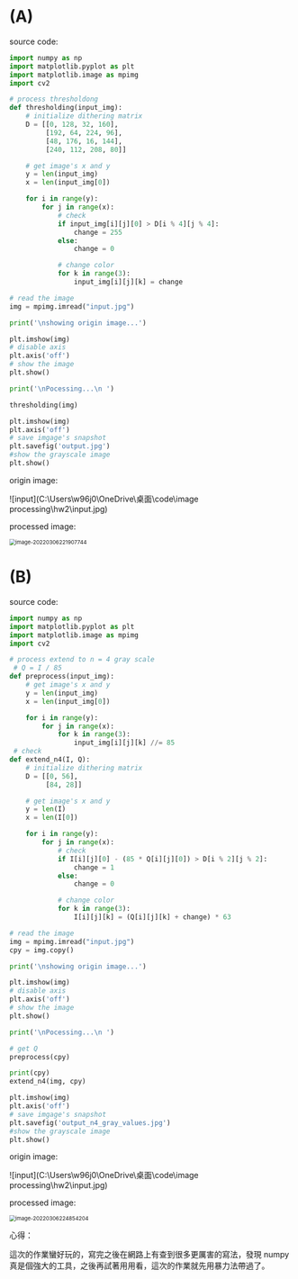 # (A)

source code:

```python
import numpy as np
import matplotlib.pyplot as plt
import matplotlib.image as mpimg
import cv2

# process thresholdong
def thresholding(input_img):
	# initialize dithering matrix
	D = [[0, 128, 32, 160],
		 [192, 64, 224, 96],
		 [48, 176, 16, 144],
		 [240, 112, 208, 80]]

	# get image's x and y
	y = len(input_img)
	x = len(input_img[0])

	for i in range(y):
		for j in range(x):
			# check
			if input_img[i][j][0] > D[i % 4][j % 4]:
				change = 255
			else:
				change = 0

			# change color
			for k in range(3):
				input_img[i][j][k] = change

# read the image
img = mpimg.imread("input.jpg")

print('\nshowing origin image...')

plt.imshow(img)
# disable axis
plt.axis('off')
# show the image
plt.show()

print('\nPocessing...\n ')

thresholding(img)

plt.imshow(img)
plt.axis('off')
# save imgage's snapshot
plt.savefig('output.jpg')
#show the grayscale image
plt.show()
```

origin image:

![input](C:\Users\w96j0\OneDrive\桌面\code\image processing\hw2\input.jpg)

processed image:

<img src="C:\Users\w96j0\AppData\Roaming\Typora\typora-user-images\image-20220306221907744.png" alt="image-20220306221907744" style="zoom:67%;" />

# (B)

source code:

```python
import numpy as np
import matplotlib.pyplot as plt
import matplotlib.image as mpimg
import cv2

# process extend to n = 4 gray scale
 # Q = I / 85
def preprocess(input_img):
	# get image's x and y
	y = len(input_img)
	x = len(input_img[0])

	for i in range(y):
		for j in range(x):
			for k in range(3):
				input_img[i][j][k] //= 85
 # check
def extend_n4(I, Q):
	# initialize dithering matrix
	D = [[0, 56],
		 [84, 28]]

	# get image's x and y
	y = len(I)
	x = len(I[0])

	for i in range(y):
		for j in range(x):
			# check
			if I[i][j][0] - (85 * Q[i][j][0]) > D[i % 2][j % 2]:
				change = 1
			else:
				change = 0

			# change color
			for k in range(3):
				I[i][j][k] = (Q[i][j][k] + change) * 63

# read the image
img = mpimg.imread("input.jpg")
cpy = img.copy()

print('\nshowing origin image...')

plt.imshow(img)
# disable axis
plt.axis('off')
# show the image
plt.show()

print('\nPocessing...\n ')

# get Q
preprocess(cpy)

print(cpy)
extend_n4(img, cpy)

plt.imshow(img)
plt.axis('off')
# save imgage's snapshot
plt.savefig('output_n4_gray_values.jpg')
#show the grayscale image
plt.show()
```

origin image:

![input](C:\Users\w96j0\OneDrive\桌面\code\image processing\hw2\input.jpg)

processed image:

<img src="C:\Users\w96j0\AppData\Roaming\Typora\typora-user-images\image-20220306224854204.png" alt="image-20220306224854204" style="zoom:67%;" />



心得：

這次的作業蠻好玩的，寫完之後在網路上有查到很多更厲害的寫法，發現 numpy 真是個強大的工具，之後再試著用用看，這次的作業就先用暴力法帶過了。